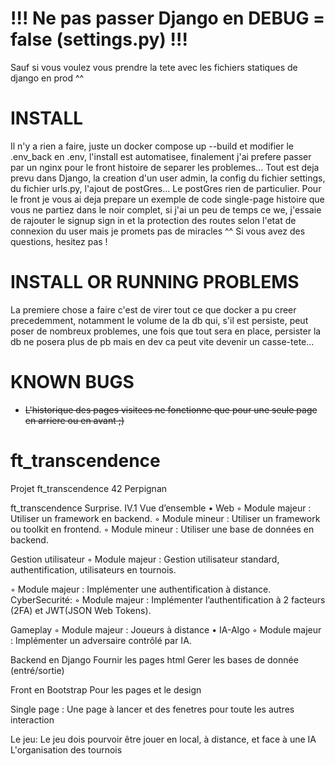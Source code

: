 # !!! Ne pas passer Django en DEBUG = false (settings.py) !!!

Sauf si vous voulez vous prendre la tete avec les fichiers statiques de django en prod ^^ 

# INSTALL

Il n'y a rien a faire, juste un docker compose up --build et modifier le .env_back en .env, l'install est automatisee, finalement j'ai prefere passer par un nginx pour le front histoire de separer les problemes...
Tout est deja prevu dans Django, la creation d'un user admin, la config du fichier settings, du fichier urls.py, l'ajout de postGres...
Le postGres rien de particulier.
Pour le front je vous ai deja prepare un exemple de code single-page histoire que vous ne partiez dans le noir complet, si j'ai un peu de temps ce we, j'essaie de rajouter le signup sign in et la protection des routes selon l'etat de connexion du user mais je promets pas de miracles ^^
Si vous avez des questions, hesitez pas !

# INSTALL OR RUNNING PROBLEMS

La premiere chose a faire c'est de virer tout ce que docker a pu creer precedemment, notamment le volume de la db qui, s'il est persiste, peut poser de nombreux problemes, une fois que tout sera en place, persister la db ne posera plus de pb mais en dev ca peut vite devenir un casse-tete...

# KNOWN BUGS

- ~~L'historique des pages visitees ne fonctionne que pour une seule page en arriere ou en avant ;)~~

# ft_transcendence
Projet ft_transcendence 42 Perpignan

ft_transcendence Surprise.
IV.1 Vue d’ensemble
• Web
◦ Module majeur : Utiliser un framework en backend.	
◦ Module mineur : Utiliser un framework ou toolkit en frontend.
◦ Module mineur : Utiliser une base de données en backend.


 Gestion utilisateur
◦ Module majeur : Gestion utilisateur standard, authentification, utilisateurs en tournois.

◦ Module majeur : Implémenter une authentification à distance.
CyberSecurité:
◦ Module majeur : Implémenter l’authentification à 2 facteurs (2FA) et JWT(JSON Web Tokens).



Gameplay
◦ Module majeur : Joueurs à distance
• IA-Algo
◦ Module majeur : Implémenter un adversaire contrôlé par IA.







Backend en Django
	Fournir les pages html
	Gerer les bases de donnée (entré/sortie)
	
Front en Bootstrap
	Pour les pages et le design

Single page : Une page à lancer et des fenetres pour toute les autres interaction

Le jeu:
	Le jeu dois pourvoir être jouer en local, à distance, et face à une IA
	L'organisation des tournois 

